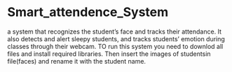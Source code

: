 # Smart_attendence_System
a system that recognizes the student’s face and tracks their attendance. It also detects and alert sleepy students, and tracks students’ emotion during classes through their webcam. 
TO run this system you need to downlod all files and install required libraries.
Then insert the images of studentsin file(faces) and rename it with the student name.
